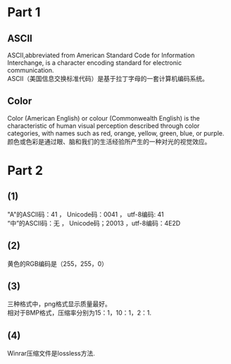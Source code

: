 # Part 1
## ASCII
  ASCII,abbreviated from American Standard Code for Information Interchange, is a character encoding standard for electronic communication.   
  ASCII（美国信息交换标准代码）是基于拉丁字母的一套计算机编码系统。
## Color
Color (American English) or colour (Commonwealth English) is the characteristic of human visual perception described through color categories, with names such as red, orange, yellow, green, blue, or purple.   
颜色或色彩是通过眼、脑和我们的生活经验所产生的一种对光的视觉效应。
# Part 2
## (1)
"A"的ASCII码：41 ， Unicode码：0041 ， utf-8编码: 41     
“中”的ASCII码：无  ， Unicode码；20013 ，utf-8编码：4E2D
## (2)
黄色的RGB编码是（255，255，0）
## (3)
三种格式中，png格式显示质量最好。  
相对于BMP格式，压缩率分别为15：1，10：1，2：1.
## (4)
 Winrar压缩文件是lossless方法.
